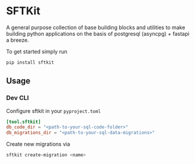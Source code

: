 # SFTKit

A general purpose collection of base building blocks and utilities to make building 
python applications on the basis of postgresql (asyncpg) + fastapi a breeze.

To get started simply run

```bash
pip install sftkit
```

## Usage


### Dev CLI

Configure sftkit in your `pyproject.toml`

```toml
[tool.sftkit]
db_code_dir = "<path-to-your-sql-code-folder>"
db_migrations_dir = "<path-to-your-sql-data-migrations>"
```

Create new migrations via

```bash
sftkit create-migration <name>
```